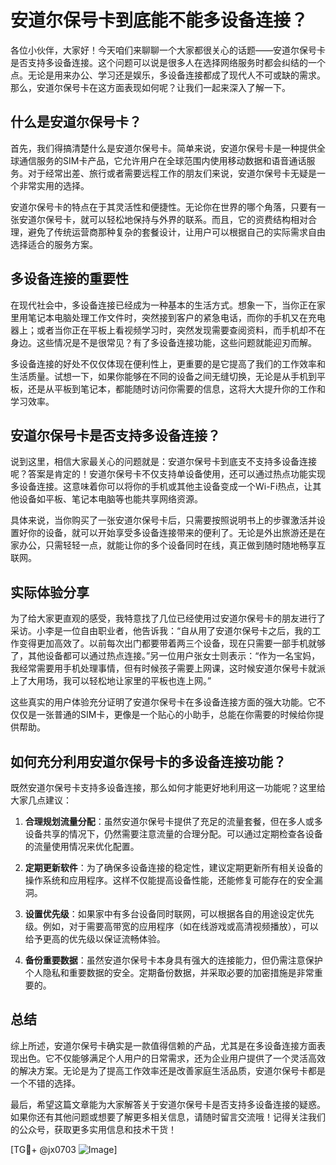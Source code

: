 # 安道尔保号卡到底能不能多设备连接？

各位小伙伴，大家好！今天咱们来聊聊一个大家都很关心的话题——安道尔保号卡是否支持多设备连接。这个问题可以说是很多人在选择网络服务时都会纠结的一个点。无论是用来办公、学习还是娱乐，多设备连接都成了现代人不可或缺的需求。那么，安道尔保号卡在这方面表现如何呢？让我们一起来深入了解一下。

## 什么是安道尔保号卡？

首先，我们得搞清楚什么是安道尔保号卡。简单来说，安道尔保号卡是一种提供全球通信服务的SIM卡产品，它允许用户在全球范围内使用移动数据和语音通话服务。对于经常出差、旅行或者需要远程工作的朋友们来说，安道尔保号卡无疑是一个非常实用的选择。

安道尔保号卡的特点在于其灵活性和便捷性。无论你在世界的哪个角落，只要有一张安道尔保号卡，就可以轻松地保持与外界的联系。而且，它的资费结构相对合理，避免了传统运营商那种复杂的套餐设计，让用户可以根据自己的实际需求自由选择适合的服务方案。

## 多设备连接的重要性

在现代社会中，多设备连接已经成为一种基本的生活方式。想象一下，当你正在家里用笔记本电脑处理工作文件时，突然接到客户的紧急电话，而你的手机又在充电器上；或者当你正在平板上看视频学习时，突然发现需要查阅资料，而手机却不在身边。这些情况是不是很常见？有了多设备连接功能，这些问题就能迎刃而解。

多设备连接的好处不仅仅体现在便利性上，更重要的是它提高了我们的工作效率和生活质量。试想一下，如果你能够在不同的设备之间无缝切换，无论是从手机到平板，还是从平板到笔记本，都能随时访问你需要的信息，这将大大提升你的工作和学习效率。

## 安道尔保号卡是否支持多设备连接？

说到这里，相信大家最关心的问题就是：安道尔保号卡到底支不支持多设备连接呢？答案是肯定的！安道尔保号卡不仅支持单设备使用，还可以通过热点功能实现多设备连接。这意味着你可以将你的手机或其他主设备变成一个Wi-Fi热点，让其他设备如平板、笔记本电脑等也能共享网络资源。

具体来说，当你购买了一张安道尔保号卡后，只需要按照说明书上的步骤激活并设置好你的设备，就可以开始享受多设备连接带来的便利了。无论是外出旅游还是在家办公，只需轻轻一点，就能让你的多个设备同时在线，真正做到随时随地畅享互联网。

## 实际体验分享

为了给大家更直观的感受，我特意找了几位已经使用过安道尔保号卡的朋友进行了采访。小李是一位自由职业者，他告诉我：“自从用了安道尔保号卡之后，我的工作变得更加高效了。以前每次出门都要带着两三个设备，现在只需要一部手机就够了，其他设备都可以通过热点连接。”另一位用户张女士则表示：“作为一名宝妈，我经常需要用手机处理事情，但有时候孩子需要上网课，这时候安道尔保号卡就派上了大用场，我可以轻松地让家里的平板也连上网。”

这些真实的用户体验充分证明了安道尔保号卡在多设备连接方面的强大功能。它不仅仅是一张普通的SIM卡，更像是一个贴心的小助手，总能在你需要的时候给你提供帮助。

## 如何充分利用安道尔保号卡的多设备连接功能？

既然安道尔保号卡支持多设备连接，那么如何才能更好地利用这一功能呢？这里给大家几点建议：

1. **合理规划流量分配**：虽然安道尔保号卡提供了充足的流量套餐，但在多人或多设备共享的情况下，仍然需要注意流量的合理分配。可以通过定期检查各设备的流量使用情况来优化配置。
   
2. **定期更新软件**：为了确保多设备连接的稳定性，建议定期更新所有相关设备的操作系统和应用程序。这样不仅能提高设备性能，还能修复可能存在的安全漏洞。

3. **设置优先级**：如果家中有多台设备同时联网，可以根据各自的用途设定优先级。例如，对于需要高带宽的应用程序（如在线游戏或高清视频播放），可以给予更高的优先级以保证流畅体验。

4. **备份重要数据**：虽然安道尔保号卡本身具有强大的连接能力，但仍需注意保护个人隐私和重要数据的安全。定期备份数据，并采取必要的加密措施是非常重要的。

## 总结

综上所述，安道尔保号卡确实是一款值得信赖的产品，尤其是在多设备连接方面表现出色。它不仅能够满足个人用户的日常需求，还为企业用户提供了一个灵活高效的解决方案。无论是为了提高工作效率还是改善家庭生活品质，安道尔保号卡都是一个不错的选择。

最后，希望这篇文章能为大家解答关于安道尔保号卡是否支持多设备连接的疑惑。如果你还有其他问题或想要了解更多相关信息，请随时留言交流哦！记得关注我们的公众号，获取更多实用信息和技术干货！

[TG💪+ @jx0703 ![Image](https://github.com/user-attachments/assets/dbca1d08-cadb-493c-b0ec-ad6f7a83f270)]